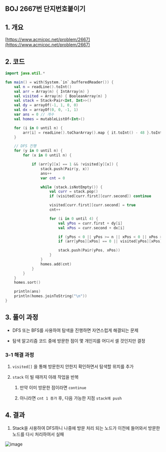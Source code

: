## BOJ 2667번 단지번호붙이기

## 1. 개요

[https://www.acmicpc.net/problem/2667](https://www.acmicpc.net/problem/2667)

## 2. 코드

```kotlin
import java.util.*

fun main() = with(System.`in`.bufferedReader()) {
    val n = readLine().toInt()
    val arr = Array(n) { IntArray(n) }
    val visited = Array(n) { BooleanArray(n) }
    val stack = Stack<Pair<Int, Int>>()
    val dy = arrayOf(-1, 1, 0, 0)
    val dx = arrayOf(0, 0, -1, 1)
    var ans = 0 // 개수
    val homes = mutableListOf<Int>()

    for (i in 0 until n) {
        arr[i] = readLine().toCharArray().map { it.toInt() - 48 }.toIntArray()
    }

    // DFS 진행
    for (y in 0 until n) {
        for (x in 0 until n) {

            if (arr[y][x] == 1 && !visited[y][x]) {
                stack.push(Pair(y, x))
                ans++
                var cnt = 0

                while (stack.isNotEmpty()) {
                    val curr = stack.pop()
                    if (visited[curr.first][curr.second]) continue

                    visited[curr.first][curr.second] = true
                    cnt++

                    for (i in 0 until 4) {
                        val yPos = curr.first + dy[i]
                        val xPos = curr.second + dx[i]

                        if (yPos < 0 || yPos >= n || xPos < 0 || xPos >= n) continue
                        if (arr[yPos][xPos] == 0 || visited[yPos][xPos]) continue

                        stack.push(Pair(yPos, xPos))
                    }
                }
                homes.add(cnt)
            }
        }
    }
    homes.sort()

    println(ans)
    println(homes.joinToString("\n"))
}
```

## 3. 풀이 과정

- DFS 또는 BFS를 사용하여 탐색을 진행하면 자연스럽게 해결되는 문제

- 탐색 알고리즘 코드 중에 방문한 점이 몇 개인지를 어디서 셀 것인지만 결정

### 3-1 해결 과정

1. `visited[]` 을 통해 방문한지 안한지 확인하면서 탐색할 위치를 추가

2. `stack` 이 빌 때까지 아래 작업을 반복

    1. 만약 이미 방문한 점이라면 `continue`
    
    2. 아니라면 `cnt 1 증가` 후, 다음 가능한 지점 `stack에 push`

## 4. 결과

1. Stack을 사용하여 DFS하니 나중에 방문 처리 되는 노드가 이전에 들어와서 방문한 노드를 다시 처리하여서 실패

![image](https://user-images.githubusercontent.com/24761073/89407724-40a7f900-d75a-11ea-83f0-286374e0e7fc.png)